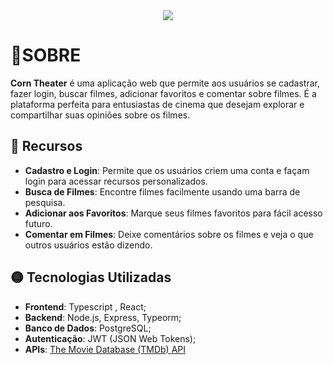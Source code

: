 <div align="middle">
  <img src="https://github.com/claudsaints/corn_theater/blob/master/readme/logo_corn.png"/>
</div>

# 🔴SOBRE

**Corn Theater** é uma aplicação web que permite aos usuários se cadastrar, fazer login, buscar filmes, adicionar favoritos e comentar sobre filmes. É a plataforma perfeita para entusiastas de cinema que desejam explorar e compartilhar suas opiniões sobre os filmes.

## 🔵 Recursos

- **Cadastro e Login**: Permite que os usuários criem uma conta e façam login para acessar recursos personalizados.
- **Busca de Filmes**: Encontre filmes facilmente usando uma barra de pesquisa.
- **Adicionar aos Favoritos**: Marque seus filmes favoritos para fácil acesso futuro.
- **Comentar em Filmes**: Deixe comentários sobre os filmes e veja o que outros usuários estão dizendo.

## 🟡 Tecnologias Utilizadas

- **Frontend**: Typescript , React;
- **Backend**: Node.js, Express, Typeorm;
- **Banco de Dados**: PostgreSQL;
- **Autenticação**: JWT (JSON Web Tokens);
- **APIs**: [The Movie Database (TMDb) API](https://www.themoviedb.org/documentation/api)

